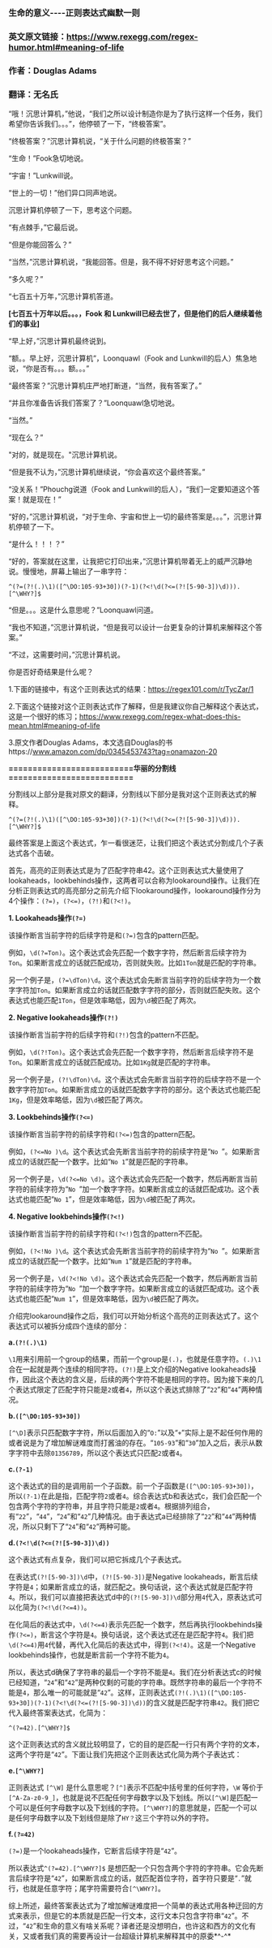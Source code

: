 ### 生命的意义----正则表达式幽默一则

### 英文原文链接：https://www.rexegg.com/regex-humor.html#meaning-of-life
### 作者：Douglas Adams
### 翻译：无名氏

“哦！沉思计算机，”他说，“我们之所以设计制造你是为了执行这样一个任务，我们希望你告诉我们。。。”，他停顿了一下，“终极答案”。

“终极答案？”沉思计算机说，“关于什么问题的终极答案？”

“生命！”Fook急切地说。

“宇宙！”Lunkwill说。

“世上的一切！”他们异口同声地说。

沉思计算机停顿了一下，思考这个问题。

“有点棘手，”它最后说。

“但是你能回答么？”

“当然，”沉思计算机说，“我能回答。但是，我不得不好好思考这个问题。”

“多久呢？”

“七百五十万年，”沉思计算机答道。

**[七百五十万年以后。。。，Fook 和 Lunkwill已经去世了，但是他们的后人继续着他们的事业]**

“早上好，”沉思计算机最终说到。

“额。。早上好，沉思计算机”，Loonquawl（Fook and Lunkwill的后人）焦急地说，“你是否有。。。额。。。”

“最终答案？”沉思计算机庄严地打断道，“当然，我有答案了。”

“并且你准备告诉我们答案了？”Loonquawl急切地说。

“当然。”

“现在么？”

"对的，就是现在。"沉思计算机说。

“但是我不认为，”沉思计算机继续说，“你会喜欢这个最终答案。”

“没关系！”Phouchg说道（Fook and Lunkwill的后人），“我们一定要知道这个答案！就是现在！”

“好的，”沉思计算机说，“对于生命、宇宙和世上一切的最终答案是。。。”，沉思计算机停顿了一下。

“是什么！！！？”

“好的，答案就在这里，让我把它打印出来，”沉思计算机带着无上的威严沉静地说。慢慢地，屏幕上输出了一串字符：

`^(?=(?!(.)\1)([^\DO:105-93+30])(?-1)(?<!\d(?<=(?![5-90-3])\d))).[^\WHY?]$`

“但是。。。这是什么意思呢？”Loonquawl问道。

“我也不知道，”沉思计算机说，“但是我可以设计一台更复杂的计算机来解释这个答案。”

“不过，这需要时间，”沉思计算机说。

你是否好奇结果是什么呢？

1.下面的链接中，有这个正则表达式的结果：https://regex101.com/r/TycZar/1

2.下面这个链接对这个正则表达式作了解释，但是我建议你自己解释这个表达式，这是一个很好的练习；https://www.rexegg.com/regex-what-does-this-mean.html#meaning-of-life

3.原文作者Douglas Adams，本文选自Douglas的书https://www.amazon.com/dp/0345453743?tag=onamazon-20

**==========================华丽的分割线==========================**

分割线以上部分是我对原文的翻译，分割线以下部分是我对这个正则表达式的解释。

`^(?=(?!(.)\1)([^\DO:105-93+30])(?-1)(?<!\d(?<=(?![5-90-3])\d))).[^\WHY?]$`

最终答案是上面这个表达式，乍一看很迷茫，让我们把这个表达式分割成几个子表达式各个击破。

首先，高亮的正则表达式是为了匹配字符串42。这个正则表达式大量使用了lookaheads，lookbehinds操作，这两者可以合称为lookaround操作。让我们在分析正则表达式的高亮部分之前先介绍下lookaround操作，lookaround操作分为4个操作：`(?=)`，`(?<=)`，`(?!)`和`(?<!)`。

**1. Lookaheads操作`(?=)`**

该操作断言当前字符的后续字符是和`(?=)`包含的pattern匹配。

例如，`\d(?=Ton)`。这个表达式会先匹配一个数字字符，然后断言后续字符为`Ton`。如果断言成立的话就匹配成功，否则就失败。比如`1Ton`就是匹配的字符串。

另一个例子是，`(?=\dTon)\d`。这个表达式会先断言当前字符的后续字符为一个数字字符加`Ton`。如果断言成立的话就匹配数字字符的部分，否则就匹配失败。这个表达式也能匹配`1Ton`，但是效率略低，因为`\d`被匹配了两次。

**2. Negative lookaheads操作`(?!)`**

该操作断言当前字符的后续字符和`(?!)`包含的pattern不匹配。

例如，`\d(?!Ton)`。这个表达式会先匹配一个数字字符，然后断言后续字符不是`Ton`。如果断言成立的话就匹配成功。比如`1Kg`就是匹配的字符串。

另一个例子是，`(?!\dTon)\d`。这个表达式会先断言当前字符的后续字符不是一个数字字符加`Ton`。如果断言成立的话就匹配数字字符的部分。这个表达式也能匹配`1Kg`，但是效率略低，因为`\d`被匹配了两次。

**3. Lookbehinds操作`(?<=)`**

该操作断言当前字符的前续字符和`(?<=)`包含的pattern匹配。

例如，`(?<=No )\d`。这个表达式会先断言当前字符的前续字符是“`No `”。如果断言成立的话就匹配一个数字。比如“`No 1`”就是匹配的字符串。

另一个例子是，`\d(?<=No \d)`。这个表达式会先匹配一个数字，然后再断言当前字符的前续字符为“`No `”加一个数字字符。如果断言成立的话就匹配成功。这个表达式也能匹配“`No 1`”，但是效率略低，因为`\d`被匹配了两次。

**4. Negative lookbehinds操作`(?<!)`**

该操作断言当前字符的前续字符和`(?<!)`包含的pattern不匹配。

例如，`(?<!No )\d`。这个表达式会先断言当前字符的前续字符为“`No `”。如果断言成立的话就匹配一个数字。比如“`Num 1`”就是匹配的字符串。

另一个例子是，`\d(?<!No \d)`。这个表达式会先匹配一个数字，然后再断言当前字符的前续字符为“`No `”加一个数字字符。如果断言成立的话就匹配成功。这个表达式也能匹配“`Num 1`”，但是效率略低，因为`\d`被匹配了两次。

介绍完lookaround操作之后，我们可以开始分析这个高亮的正则表达式了。这个表达式可以被拆分成四个连续的部分：

**a.`(?!(.)\1)`**

`\1`用来引用前一个group的结果，而前一个group是`(.)`，也就是任意字符。`(.)\1`合在一起就是两个连续的相同字符。`(?!)`是上文介绍的Negative lookaheads操作，因此这个表达的含义是，后续的两个字符不能是相同的字符。因为接下来的几个表达式限定了匹配字符只能是`2`或者`4`，所以这个表达式排除了“`22`”和“`44`”两种情况。

**b.`([^\DO:105-93+30])`**

`[^\D]`表示只匹配数字字符，所以后面加入的“`O:`”以及“`+`”实际上是不起任何作用的或者说是为了增加解谜难度而打酱油的存在。“`105-93`”和“`30`”加入之后，表示从数字字符中去除`01356789`，所以这个表达式只匹配`2`或者`4`。

**c.`(?-1)`**

这个表达式的目的是调用前一个子函数。前一个子函数是`([^\DO:105-93+30])`，所以`(?-1)`在此是指，匹配字符`2`或者`4`。综合表达式b和表达式c，我们会匹配一个包含两个字符的字符串，并且字符只能是`2`或者`4`。根据排列组合，有“`22`”，“`44`”，“`24`”和“`42`”几种情况。由于表达式a已经排除了“`22`”和“`44`”两种情况，所以只剩下了“`24`”和“`42`”两种可能。

**d.`(?<!\d(?<=(?![5-90-3])\d))`**

这个表达式有点复杂，我们可以把它拆成几个子表达式。

在表达式`(?![5-90-3])\d`中，`(?![5-90-3])`是Negative lookaheads，断言后续字符是`4`；如果断言成立的话，就匹配之。换句话说，这个表达式就是匹配字符`4`。所以，我们可以直接把表达式d中的`(?![5-90-3])\d`部分用`4`代入，原表达式可以化简为`(?<!\d(?<=4))`。

在化简后的表达式中，`\d(?<=4)`表示先匹配一个数字，然后再执行lookbehinds操作`(?<=)`，断言这个字符是`4`。换句话说，这个表达式还在是匹配字符`4`。我们把`\d(?<=4)`用`4`代替，再代入化简后的表达式中，得到`(?<!4)`。这是一个Negative lookbehinds操作，也就是断言前一个字符不能为`4`。

所以，表达式d确保了字符串的最后一个字符不能是`4`。我们在分析表达式c的时候已经知道，“`24`”和“`42`”是两种仅剩的可能的字符串。既然字符串的最后一个字符不能是`4`，那么唯一的可能就是“`42`”。这样，正则表达式`(?!(.)\1)([^\DO:105-93+30])(?-1)(?<!\d(?<=(?![5-90-3])\d))`的含义就是匹配字符串`42`。我们把它代入最终答案表达式，化简为：

`^(?=42).[^\WHY?]$`

这个正则表达式的含义就比较明显了，它的目的是匹配一行只有两个字符的文本，这两个字符是“`42`”。下面让我们先把这个正则表达式化简为两个子表达式：

**e.`[^\WHY?]`**

正则表达式 `[^\W]` 是什么意思呢？`[^]`表示不匹配中括号里的任何字符，`\W` 等价于`[^A-Za-z0-9_]`，也就是说不匹配任何字母数字以及下划线。所以`[^\W]`是匹配一个可以是任何字母数字以及下划线的字符。`[^\WHY?]`的意思就是，匹配一个可以是任何字母数字以及下划线但是除了`HY？`这三个字符以外的字符。

**f.`(?=42)`**

`(?=)`是一个lookaheads操作，它断言后续字符是“`42`”。

所以表达式`^(?=42).[^\WHY?]$` 是想匹配一个只包含两个字符的字符串。它会先断言后续字符是“`42`”，如果断言成立的话，就匹配首位字符，首字符只要是“`.`”就行，也就是任意字符；尾字符需要符合`[^\WHY?]`。

综上所述，最终答案表达式为了增加解谜难度把一个简单的表达式用各种迂回的方式来表示，但是它的本质就是匹配一行文本，这行文本只包含字符串“`42`”。不过，“`42`”和生命的意义有啥关系呢？译者还是没想明白，也许这和西方的文化有关，又或者我们真的需要再设计一台超级计算机来解释其中的原委*^-^*
